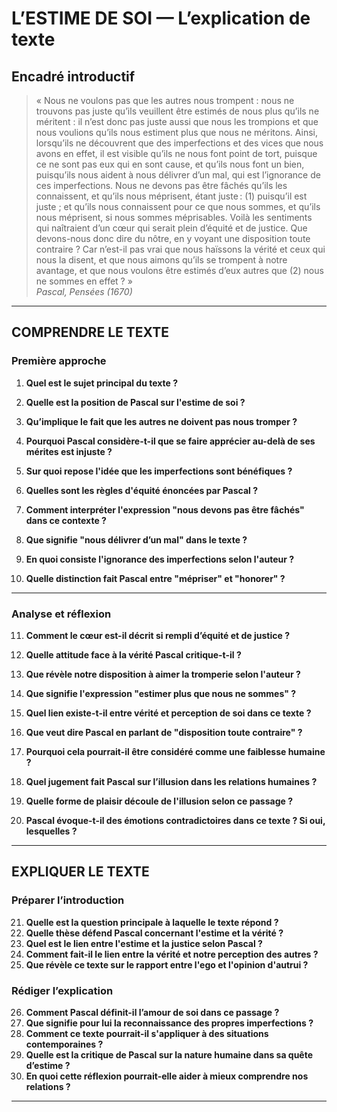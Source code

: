 # L’ESTIME DE SOI — L’explication de texte

## Encadré introductif
> « Nous ne voulons pas que les autres nous trompent : nous ne trouvons pas juste qu’ils veuillent être estimés de nous plus qu’ils ne méritent : il n’est donc pas juste aussi que nous les trompions et que nous voulions qu’ils nous estiment plus que nous ne méritons. Ainsi, lorsqu’ils ne découvrent que des imperfections et des vices que nous avons en effet, il est visible qu’ils ne nous font point de tort, puisque ce ne sont pas eux qui en sont cause, et qu’ils nous font un bien, puisqu’ils nous aident à nous délivrer d’un mal, qui est l’ignorance de ces imperfections. Nous ne devons pas être fâchés qu’ils les connaissent, et qu’ils nous méprisent, étant juste : (1) puisqu’il est juste ; et qu’ils nous connaissent pour ce que nous sommes, et qu’ils nous méprisent, si nous sommes méprisables. Voilà les sentiments qui naîtraient d’un cœur qui serait plein d’équité et de justice. Que devons-nous donc dire du nôtre, en y voyant une disposition toute contraire ? Car n’est-il pas vrai que nous haïssons la vérité et ceux qui nous la disent, et que nous aimons qu’ils se trompent à notre avantage, et que nous voulons être estimés d’eux autres que (2) nous ne sommes en effet ? »  
> *Pascal, Pensées (1670)*

---

## COMPRENDRE LE TEXTE

### Première approche

1. **Quel est le sujet principal du texte ?**  
2. **Quelle est la position de Pascal sur l'estime de soi ?**  
3. **Qu’implique le fait que les autres ne doivent pas nous tromper ?**  
4. **Pourquoi Pascal considère-t-il que se faire apprécier au-delà de ses mérites est injuste ?**  
5. **Sur quoi repose l'idée que les imperfections sont bénéfiques ?**  

6. **Quelles sont les règles d'équité énoncées par Pascal ?**  
7. **Comment interpréter l'expression "nous devons pas être fâchés" dans ce contexte ?**  
8. **Que signifie "nous délivrer d’un mal" dans le texte ?**  
9. **En quoi consiste l'ignorance des imperfections selon l'auteur ?**  
10. **Quelle distinction fait Pascal entre "mépriser" et "honorer" ?**  

---

### Analyse et réflexion

11. **Comment le cœur est-il décrit si rempli d’équité et de justice ?**  
12. **Quelle attitude face à la vérité Pascal critique-t-il ?**  
13. **Que révèle notre disposition à aimer la tromperie selon l'auteur ?**  
14. **Que signifie l'expression "estimer plus que nous ne sommes" ?**  
15. **Quel lien existe-t-il entre vérité et perception de soi dans ce texte ?**  

16. **Que veut dire Pascal en parlant de "disposition toute contraire" ?**  
17. **Pourquoi cela pourrait-il être considéré comme une faiblesse humaine ?**  
18. **Quel jugement fait Pascal sur l’illusion dans les relations humaines ?**  
19. **Quelle forme de plaisir découle de l'illusion selon ce passage ?**  
20. **Pascal évoque-t-il des émotions contradictoires dans ce texte ? Si oui, lesquelles ?**  

---

## EXPLIQUER LE TEXTE

### Préparer l’introduction

21. **Quelle est la question principale à laquelle le texte répond ?**  
22. **Quelle thèse défend Pascal concernant l'estime et la vérité ?**  
23. **Quel est le lien entre l'estime et la justice selon Pascal ?**  
24. **Comment fait-il le lien entre la vérité et notre perception des autres ?**  
25. **Que révèle ce texte sur le rapport entre l'ego et l'opinion d'autrui ?**  

### Rédiger l’explication

26. **Comment Pascal définit-il l’amour de soi dans ce passage ?**  
27. **Que signifie pour lui la reconnaissance des propres imperfections ?**  
28. **Comment ce texte pourrait-il s'appliquer à des situations contemporaines ?**  
29. **Quelle est la critique de Pascal sur la nature humaine dans sa quête d’estime ?**  
30. **En quoi cette réflexion pourrait-elle aider à mieux comprendre nos relations ?**  

---